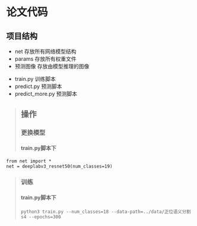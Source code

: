 # 论文代码

## 项目结构
* net 存放所有网络模型结构
* params 存放所有权重文件
* 预测图像 存放由模型推理的图像
- train.py 训练脚本
- predict.py 预测脚本
- predict_more.py 预测脚本

> ## 操作
> ### 更换模型
> #### train.py脚本下
```
from net import *
net = deeplabv3_resnet50(num_classes=19)
```
> ### 训练
> #### train.py脚本下
>  `python3 train.py --num_classes=18 --data-path=../data/正位语义分割s4 --epochs=300`
